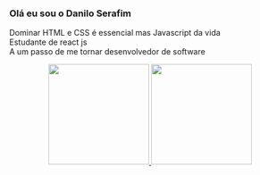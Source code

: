 ### Olá eu sou o Danilo Serafim



Dominar HTML e CSS é essencial mas Javascript da vida <br>
Estudante de react js <br>
A um passo de me tornar desenvolvedor de software


<div align="center">
  <a href="https://github.com/danilobserafim">
     <img height="180em" src="https://github-readme-stats.vercel.app/api/top-langs/?username=danilobserafim&layout=compact&langs_count=7&theme=merko"/>
  <img height="180em" src="https://github-readme-stats.vercel.app/api?username=danilobserafim&show_icons=true&theme=merko&include_all_commits=true&count_private=true"/>
 
</div>
